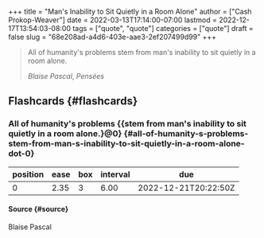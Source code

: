 +++
title = "Man's Inability to Sit Quietly in a Room Alone"
author = ["Cash Prokop-Weaver"]
date = 2022-03-13T17:14:00-07:00
lastmod = 2022-12-17T13:54:03-08:00
tags = ["quote", "quote"]
categories = ["quote"]
draft = false
slug = "68e208ad-a4d6-403e-aae3-2ef207499d99"
+++

> All of humanity's problems stem from man's inability to sit quietly in a room alone.
>
> _Blaise Pascal_, _Pensées_


## Flashcards {#flashcards}


### All of humanity's problems {{stem from man's inability to sit quietly in a room alone.}@0} {#all-of-humanity-s-problems-stem-from-man-s-inability-to-sit-quietly-in-a-room-alone-dot-0}

| position | ease | box | interval | due                  |
|----------|------|-----|----------|----------------------|
| 0        | 2.35 | 3   | 6.00     | 2022-12-21T20:22:50Z |


#### Source {#source}

Blaise Pascal
